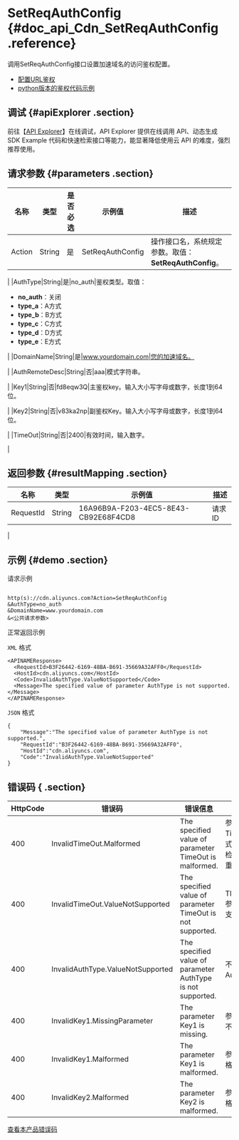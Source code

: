 # SetReqAuthConfig {#doc_api_Cdn_SetReqAuthConfig .reference}

调用SetReqAuthConfig接口设置加速域名的访问鉴权配置。

-   [配置URL鉴权](https://helpcdn.aliyun.com/document_detail/85117.html)
-   [python版本的鉴权代码示例](https://helpcdn.aliyun.com/document_detail/85116.html)

## 调试 {#apiExplorer .section}

前往【[API Explorer](https://api.aliyun.com/#product=Cdn&api=SetReqAuthConfig)】在线调试，API Explorer 提供在线调用 API、动态生成 SDK Example 代码和快速检索接口等能力，能显著降低使用云 API 的难度，强烈推荐使用。

## 请求参数 {#parameters .section}

|名称|类型|是否必选|示例值|描述|
|--|--|----|---|--|
|Action|String|是|SetReqAuthConfig|操作接口名，系统规定参数。取值：**SetReqAuthConfig**。

 |
|AuthType|String|是|no\_auth|鉴权类型。取值：

 -   **no\_auth**：关闭
-   **type\_a**：A方式
-   **type\_b**：B方式
-   **type\_c**：C方式
-   **type\_d**：D方式
-   **type\_e**：E方式

 |
|DomainName|String|是|www.yourdomain.com|您的加速域名。

 |
|AuthRemoteDesc|String|否|aaa|模式字符串。

 |
|Key1|String|否|fd8eqw3Q|主鉴权key。输入大小写字母或数字，长度1到64位。

 |
|Key2|String|否|v83ka2np|副鉴权Key。输入大小写字母或数字，长度1到64位。

 |
|TimeOut|String|否|2400|有效时间，输入数字。

 |

## 返回参数 {#resultMapping .section}

|名称|类型|示例值|描述|
|--|--|---|--|
|RequestId|String|16A96B9A-F203-4EC5-8E43-CB92E68F4CD8|请求ID

 |

## 示例 {#demo .section}

请求示例

``` {#request_demo}

http(s)://cdn.aliyuncs.com?Action=SetReqAuthConfig
&AuthType=no_auth
&DomainName=www.yourdomain.com
&<公共请求参数>

```

正常返回示例

`XML` 格式

``` {#xml_return_success_demo}
<APINAMEResponse>
  <RequestId>B3F26442-6169-48BA-B691-35669A32AFF0</RequestId>
  <HostId>cdn.aliyuncs.com</HostId>
  <Code>InvalidAuthType.ValueNotSupported</Code>
  <Message>The specified value of parameter AuthType is not supported.</Message>
</APINAMEResponse>

```

`JSON` 格式

``` {#json_return_success_demo}
{
	"Message":"The specified value of parameter AuthType is not supported.",
	"RequestId":"B3F26442-6169-48BA-B691-35669A32AFF0",
	"HostId":"cdn.aliyuncs.com",
	"Code":"InvalidAuthType.ValueNotSupported"
}
```

## 错误码 { .section}

|HttpCode|错误码|错误信息|描述|
|--------|---|----|--|
|400|InvalidTimeOut.Malformed|The specified value of parameter TimeOut is malformed.|参数TimeOut格式错误，请检查更新后重试。|
|400|InvalidTimeOut.ValueNotSupported|The specified value of parameter TimeOut is not supported.|TIMEOUT参数格式不支持。|
|400|InvalidAuthType.ValueNotSupported|The specified value of parameter AuthType is not supported.|不支持参数AuthType。|
|400|InvalidKey1.MissingParameter|The parameter Key1 is missing.|参数Key1 不存在。|
|400|InvalidKey1.Malformed|The parameter Key1 is malformed.|参数Key1 格式错误。|
|400|InvalidKey2.Malformed|The parameter Key2 is malformed.|参数Key2 格式错误。|

[查看本产品错误码](https://error-center.aliyun.com/status/product/Cdn)

